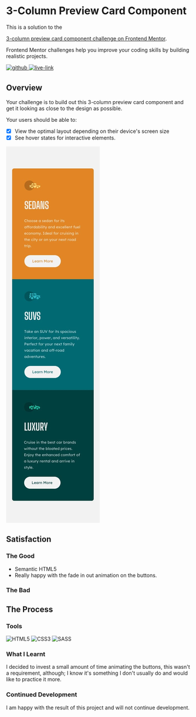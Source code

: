 <!-- USE THIS TEMPLATE FOR FUTURE FRONTEND MENTOR PROJECTS, CLEAN CONSISTENT README'S FOR ALL PROJECTS - PAST SELF. -->

<!-- REPLACE HREFS & PROJECT NAMES -->
<h1>3-Column Preview Card Component</h1>
<p>
  This is a solution to the 
  
  [3-column preview card component challenge on Frontend Mentor](https://www.frontendmentor.io/challenges/3column-preview-card-component-pH92eAR2).
  
  Frontend Mentor challenges help you improve your coding skills by building realistic projects. 
</p>

<!-- REPLACE HREFS -->
<a href="https://www.frontendmentor.io/solutions/3-column-preview-card-with-sass-yRLU6hRXy" target="_blank">
  <img src=https://img.shields.io/badge/solution-3e54a3?&style=for-the-badge&logo=frontendmentor&logoColor=white alt=github style="margin-bottom: 5px;" />
</a>
<a href="https://priceless-galileo-593071.netlify.app/" target="_blank">
  <img src=https://img.shields.io/badge/live%20demo-lightgreen?&style=for-the-badge&logo=html5&logoColor=333 alt=live-link style="margin-bottom: 5px;" />
</a>

<!-- REPLACE TASKS -->
<h2>Overview</h2>
Your challenge is to build out this 3-column preview card component and get it looking as close to the design as possible.

Your users should be able to:
- [x] View the optimal layout depending on their device's screen size
- [x] See hover states for interactive elements.

<!-- IMAGE MAY NEED REPLACING -->
![](./design/mobile-design.jpg)

<!-- REPLACE LIST ITEMS -->
<h2>Satisfaction</h2>
<h3>The Good</h3>
  <ul>
    <li>Semantic HTML5</li>
    <li>Really happy with the fade in out animation on the buttons.</li>
  </ul>
<h3>The Bad</h3>
  <ul>
  </ul>

<!-- UPDATE ENTIRE SECTION -->
<h2>The Process</h2>
<h3>Tools</h3>
<p>
  <img alt="HTML5" src="https://img.shields.io/badge/-HTML5-red?style=flat-square&logo=html5&logoColor=white" />
  <img alt="CSS3" src="https://img.shields.io/badge/-CSS3-blue?style=flat-square&logo=css3&logoColor=white" />
  
  <img alt="SASS" src="https://img.shields.io/badge/-SASS-bf4080?style=flat-square&logo=sass&logoColor=white" />
</p>
<h3>What I Learnt</h3>
  <p>
    I decided to invest a small amount of time animating the buttons, this wasn't a requirement, although; I know it's something I don't
    usually do and would like to practice it more.
  </p>
<h3>Continued Development</h3>
  <p>
    I am happy with the result of this project and will not continue development.
  </p>
  
<!--  Thank you for taking the time to review my projects!  -->
